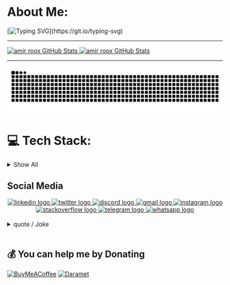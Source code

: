 # About Me:
[![Typing SVG](https://readme-typing-svg.demolab.com?font=Lalezar&duration=3000&pause=500&color=F77171&background=000000&center=true&vCenter=true&multiline=true&repeat=false&width=1000&height=200&lines=.%D9%85%D9%88%D9%81%D9%82+%D8%A8%D8%A7%D8%B4%DB%8C%D8%AF;%F0%9F%91%AF+Passionate+coder+seeking+creative+collaborations.;%F0%9F%8C%B1+I%E2%80%99m+currently+learning+Rust.;%F0%9F%92%AC+Ask+me+about+Web+And+Security.;%F0%9F%94%AD+I%E2%80%99m+currently+working+on+my+StartUp!;Code%2C+create%2C+and+make+a+difference!;Open+source+enthusiast%2C+sharing+knowledge.)](https://git.io/typing-svg)


<hr/>
<a href="https://github.com/amirroox">
  <img width="49%" height="180px" src="https://github-readme-stats-me-amirroox.vercel.app/api?username=amirroox&number_format=long&show=prs_merged_percentage&show_icons=true&line_height=30&rank_icon=github&title_color=de2121&text_color=e0cece&icon_color=c70808&bg_color=22272e" alt="amir roox GitHub Stats" />
</a>
<a href="https://github.com/amirroox">
  <img width="49%" height="180px" src="https://github-readme-stats-me-amirroox.vercel.app/api/top-langs/?username=amirroox&exclude_repo=Bootstrap-Offline&hide=css,html&layout=compact&show_icons=true&title_color=de2121&text_color=e0cece&icon_color=6aa6f8&bg_color=22272e" alt="amir roox GitHub Stats" />
</a>
<hr/>

<picture>
  <source media="(prefers-color-scheme: dark)" srcset="https://raw.githubusercontent.com/amirroox/amirroox/output/github-contribution-grid-snake-dark.svg">
  <source media="(prefers-color-scheme: light)" srcset="https://raw.githubusercontent.com/amirroox/amirroox/output/github-contribution-grid-snake.svg">
  <img alt="github contribution grid snake animation" src="https://raw.githubusercontent.com/amirroox/amirroox/output/github-contribution-grid-snake.svg">
</picture>

<br>

# 💻 Tech Stack:

<details>
  <summary>Show All</summary>
  
  ## 💻 Languages / Markdown

  <div align="center">
    
  | 💻 | <img src="https://cdn.jsdelivr.net/gh/devicons/devicon/icons/csharp/csharp-original.svg" height="40" alt="csharp logo"  /> | <img src="https://cdn.jsdelivr.net/gh/devicons/devicon/icons/cplusplus/cplusplus-original.svg" height="40" alt="cplusplus logo"  /> | <img src="https://cdn.jsdelivr.net/gh/devicons/devicon/icons/c/c-original.svg" height="40" alt="c logo"  /> | <img src="https://cdn.jsdelivr.net/gh/devicons/devicon/icons/rust/rust-original.svg" height="40" alt="rust logo"  /> | <img src="https://cdn.jsdelivr.net/gh/devicons/devicon/icons/r/r-original.svg" height="40" alt="r logo"  /> | <img src="https://cdn.jsdelivr.net/gh/devicons/devicon/icons/css3/css3-original.svg" height="40" alt="css3 logo"  /> | <img src="https://cdn.jsdelivr.net/gh/devicons/devicon/icons/html5/html5-original.svg" height="40" alt="html5 logo"  /> | <img src="https://cdn.jsdelivr.net/gh/devicons/devicon/icons/go/go-original.svg" height="40" alt="go logo"  /> | <img src="https://cdn.jsdelivr.net/gh/devicons/devicon/icons/java/java-original.svg" height="40" alt="java logo"  /> | <img src="https://cdn.jsdelivr.net/gh/devicons/devicon/icons/javascript/javascript-original.svg" height="40" alt="javascript logo"  /> |
  | :---: | :---: | :---: | :---: | :---: | :---: | :---: | :---: | :---: | :---: | :---: |
  | Language | C# | C++ | C | Rust | R | CSS | HTML | Go Lang | Java | JavaScript |
  | Skill (%) | 80% | 70% | 60% | 40% | 20% | 99% | 99% | 50% | 90% | 90% |
  
  | 💻 | <img src="https://cdn.jsdelivr.net/gh/devicons/devicon/icons/kotlin/kotlin-original.svg" height="40" alt="kotlin logo"  /> | <img src="https://cdn.jsdelivr.net/gh/devicons/devicon/icons/php/php-original.svg" height="40" alt="php logo"  /> | <img src="https://cdn.jsdelivr.net/gh/devicons/devicon/icons/perl/perl-original.svg" height="40" alt="perl logo"  /> | <img src="https://cdn.jsdelivr.net/gh/devicons/devicon/icons/python/python-original.svg" height="40" alt="python logo"  /> | <img src="https://cdn.jsdelivr.net/gh/devicons/devicon/icons/ruby/ruby-original.svg" height="40" alt="ruby logo"  /> | <img src="https://cdn.jsdelivr.net/gh/devicons/devicon/icons/typescript/typescript-original.svg" height="40" alt="typescript logo"  /> |
  | :---: | :---: | :---: | :---: | :---: | :---: | :---: |
  | Language | Kotlin | PHP | Perl | Python | Ruby | TypeScript |
  | Skill (%) | 90% | 99% | 30% | 99% | 50% | 60% |
  
  </div>
  
  <!-- ![C](https://img.shields.io/badge/c-%2300599C.svg?style=for-the-badge&logo=c&logoColor=white&label=50%)
  ![C#](https://img.shields.io/badge/c%23-%23239120.svg?style=for-the-badge&logo=c-sharp&logoColor=white&label=50%) - 
  ![C++](https://img.shields.io/badge/c++-%2300599C.svg?style=for-the-badge&logo=c%2B%2B&logoColor=white&label=50%) - 
  ![CSS3](https://img.shields.io/badge/css3-%231572B6.svg?style=for-the-badge&logo=css3&logoColor=white&label=50%) - 
  ![Go](https://img.shields.io/badge/go-%2300ADD8.svg?style=for-the-badge&logo=go&logoColor=white&label=50%) - 
  ![HTML5](https://img.shields.io/badge/html5-%23E34F26.svg?style=for-the-badge&logo=html5&logoColor=white&label=50%) - 
  ![Java](https://img.shields.io/badge/java-%23ED8B00.svg?style=for-the-badge&logo=java&logoColor=white&label=50%) - 
  ![JavaScript](https://img.shields.io/badge/javascript-%23323330.svg?style=for-the-badge&logo=javascript&logoColor=%23F7DF1E&label=50%) - 
  ![Kotlin](https://img.shields.io/badge/kotlin-%230095D5.svg?style=for-the-badge&logo=kotlin&logoColor=white&label=50%) - 
  ![PHP](https://img.shields.io/badge/php-%23777BB4.svg?style=for-the-badge&logo=php&logoColor=white&label=50%) - 
  ![Perl](https://img.shields.io/badge/perl-%2339457E.svg?style=for-the-badge&logo=perl&logoColor=white&label=50%) - 
  ![Python](https://img.shields.io/badge/python-3670A0?style=for-the-badge&logo=python&logoColor=ffdd54&label=50%) - 
  ![R](https://img.shields.io/badge/r-%23276DC3.svg?style=for-the-badge&logo=r&logoColor=white&label=50%) - 
  ![Rust](https://img.shields.io/badge/rust-%23000000.svg?style=for-the-badge&logo=rust&logoColor=white&label=50%) - -->
  
  ## 🧱 Frameworks / Libraries
  
  <div align="center">
  
  | 🧱 | <img src="https://cdn.jsdelivr.net/gh/devicons/devicon/icons/nextjs/nextjs-original.svg" height="40" alt="nextjs logo"  /> | <img src="https://cdn.simpleicons.org/dotnet/512BD4" height="40" alt="dot-net logo"  /> | <img src="https://cdn.simpleicons.org/angular/DD0031" height="40" alt="angularjs logo"  /> | <img src="https://cdn.jsdelivr.net/gh/devicons/devicon/icons/django/django-plain.svg" height="40" alt="django logo"  /> | <img src="https://cdn.jsdelivr.net/gh/devicons/devicon/icons/bootstrap/bootstrap-original.svg" height="40" alt="bootstrap logo"  /> | <img src="https://cdn.jsdelivr.net/gh/devicons/devicon/icons/gulp/gulp-plain.svg" height="40" alt="gulp logo"  /> | <img src="https://cdn.jsdelivr.net/gh/devicons/devicon/icons/laravel/laravel-original.svg" height="40" alt="laravel logo"  /> | <img src="https://cdn.jsdelivr.net/gh/devicons/devicon/icons/cakephp/cakephp-original.svg" height="40" alt="cakephp logo"  /> | <img src="https://cdn.jsdelivr.net/gh/devicons/devicon/icons/symfony/symfony-original.svg" height="40" alt="symfony logo"  /> | <img src="https://cdn.jsdelivr.net/gh/devicons/devicon/icons/codeigniter/codeigniter-plain.svg" height="40" alt="codeigniter logo"  /> |
  | :---: | :---: | :---: | :---: | :---: | :---: | :---: | :---: | :---: | :---: | :---: |
  | Language | NextJs | .Net | AngularJs | Django | Bootstrap | Gulp | Laravel | CakePhp | Symfony | CodeIgniter |
  | Skill (%) | 60% | 80% | 80% | 95% | 99% | 60% | 99% | 95% | 99% | 99% |
  
  | 🧱 | <img src="https://cdn.jsdelivr.net/gh/devicons/devicon/icons/less/less-plain-wordmark.svg" height="40" alt="less logo"  /> | <img src="https://cdn.jsdelivr.net/gh/devicons/devicon/icons/nestjs/nestjs-original.svg" height="40" alt="nestjs logo"  /> | <img src="https://cdn.jsdelivr.net/gh/devicons/devicon/icons/react/react-original.svg" height="40" alt="react logo"  /> | <img src="https://cdn.jsdelivr.net/gh/devicons/devicon/icons/spring/spring-original.svg" height="40" alt="spring logo"  /> | <img src="https://cdn.jsdelivr.net/gh/devicons/devicon/icons/sass/sass-original.svg" height="40" alt="sass logo"  /> | <img src="https://cdn.jsdelivr.net/gh/devicons/devicon/icons/vuejs/vuejs-original.svg" height="40" alt="vuejs logo"  /> | <img src="https://cdn.jsdelivr.net/gh/devicons/devicon/icons/tailwindcss/tailwindcss-original-wordmark.svg" height="40" alt="tailwindcss logo"  /> | <img src="https://cdn.jsdelivr.net/gh/devicons/devicon/icons/jquery/jquery-original.svg" height="40" alt="jquery logo"  /> | <img src="https://skillicons.dev/icons?i=flask" height="40" alt="flask logo"  /> | <img src="https://cdn.jsdelivr.net/gh/devicons/devicon/icons/fastapi/fastapi-original.svg" height="40" alt="fastapi logo"  /> |
  | :---: | :---: | :---: | :---: | :---: | :---: | :---: | :---: | :---: | :---: | :---: |
  | Language | Less | NestJs | React | Spring | Sass | VueJs | TailwindCSS | Jquery | Flask | Fastapi |
  | Skill (%) | 99% | 70% | 80% | 85% | 99% | 60% | 99% | 99% | 99% | 99% |
  
  </div>
  <!-- ![.Net](https://img.shields.io/badge/.NET-5C2D91?style=flat-square&logo=.net&logoColor=white&label=50%25)
  ![Next JS](https://img.shields.io/badge/Next-black?style=flat-square&logo=next.js&logoColor=white&label=50%25)
  ![NodeJS](https://img.shields.io/badge/node.js-6DA55F?style=flat-square&logo=node.js&logoColor=white&label=50%25)
  ![Angular](https://img.shields.io/badge/angular-%23DD0031.svg?style=flat-square&logo=angular&logoColor=white&label=50%25)
  ![Angular.js](https://img.shields.io/badge/angular.js-%23E23237.svg?style=flat-square&logo=angularjs&logoColor=white&label=50%25)
  ![Django](https://img.shields.io/badge/django-%23092E20.svg?style=flat-square&logo=django&logoColor=white&label=50%25)
  ![Bootstrap](https://img.shields.io/badge/bootstrap-%23563D7C.svg?style=flat-square&logo=bootstrap&logoColor=white&label=50%25)
  ![Express.js](https://img.shields.io/badge/express.js-%23404d59.svg?style=flat-square&logo=express&logoColor=%2361DAFB&label=50%25)
  ![Gulp](https://img.shields.io/badge/GULP-%23CF4647.svg?style=flat-square&logo=gulp&logoColor=white&label=50%25)
  ![Laravel](https://img.shields.io/badge/laravel-%23FF2D20.svg?style=flat-square&logo=laravel&logoColor=white&label=50%25)
  ![Less](https://img.shields.io/badge/less-2B4C80?style=flat-square&logo=less&logoColor=white&label=50%25)
  ![NestJS](https://img.shields.io/badge/nestjs-%23E0234E.svg?style=flat-square&logo=nestjs&logoColor=white&label=50%25)
  ![React Native](https://img.shields.io/badge/react_native-%2320232a.svg?style=flat-square&logo=react&logoColor=%2361DAFB&label=50%25)
  ![React Router](https://img.shields.io/badge/React_Router-CA4245?style=flat-square&logo=react-router&logoColor=white&label=50%25)
  ![NPM](https://img.shields.io/badge/NPM-%23000000.svg?style=flat-square&logo=npm&logoColor=white&label=50%25)
  ![React](https://img.shields.io/badge/react-%2320232a.svg?style=flat-square&logo=react&logoColor=%2361DAFB&label=50%25)
  ![Spring](https://img.shields.io/badge/spring-%236DB33F.svg?style=flat-square&logo=spring&logoColor=white&label=50%25)
  ![SASS](https://img.shields.io/badge/SASS-hotpink.svg?style=flat-square&logo=SASS&logoColor=white&label=50%25)
  ![Vue.js](https://img.shields.io/badge/vuejs-%2335495e.svg?style=flat-square&logo=vuedotjs&logoColor=%234FC08D&label=50%25) -->
  
  ## 🛠 DevOps / Cloud
  
  <div align="center">
  
  | 🛠 | <img src="https://cdn.jsdelivr.net/gh/devicons/devicon/icons/amazonwebservices/amazonwebservices-line-wordmark.svg" height="40" alt="amazonwebservices logo"  /> | <img src="https://cdn.jsdelivr.net/gh/devicons/devicon/icons/azure/azure-original.svg" height="40" alt="azure logo"  /> | <img src="https://cdn.jsdelivr.net/gh/devicons/devicon/icons/firebase/firebase-plain.svg" height="40" alt="firebase logo"  /> | <img src="https://cdn.jsdelivr.net/gh/devicons/devicon/icons/googlecloud/googlecloud-original.svg" height="40" alt="googlecloud logo"  /> | <img src="https://cdn.jsdelivr.net/gh/devicons/devicon/icons/oracle/oracle-original.svg" height="40" alt="oracle logo"  /> |
  | :---: | :---: | :---: | :---: | :---: | :---: |
  | Language | Amazon Web Services | Azure | Firebase | GoogleCloud | Oracle |
  | Skill (%) | 60% | 95% | 90% | 90% | 50% |
  
  </div>
  <!-- ![AWS](https://img.shields.io/badge/AWS-%23FF9900.svg?style=flat-square&logo=amazon-aws&logoColor=white&label=50%25)
  ![Azure](https://img.shields.io/badge/azure-%230072C6.svg?style=flat-square&logo=azure-devops&logoColor=white&label=50%25)
  ![Firebase](https://img.shields.io/badge/firebase-%23039BE5.svg?style=flat-square&logo=firebase&label=50%25)
  ![Google Cloud](https://img.shields.io/badge/Google%20Cloud-%234285F4.svg?style=flat-square&logo=google-cloud&logoColor=white&label=50%25)
  ![Oracle](https://img.shields.io/badge/Oracle-F80000?style=flat-square&logo=oracle&logoColor=white&label=50%25)
  ![AquaSec](https://img.shields.io/badge/aqua-%231904DA.svg?style=flat-square&logo=aqua&logoColor=#0018A8&label=50%25) -->
  
  ## 🗃️ Databases
  
  <div align="center">
  
  | 🗃️ | <img src="https://cdn.jsdelivr.net/gh/devicons/devicon/icons/mysql/mysql-original.svg" height="40" alt="mysql logo"  /> | <img src="https://cdn.jsdelivr.net/gh/devicons/devicon/icons/redis/redis-original.svg" height="40" alt="redis logo"  /> | <img src="https://cdn.jsdelivr.net/gh/devicons/devicon/icons/postgresql/postgresql-original.svg" height="40" alt="postgresql logo"  /> | <img src="https://cdn.jsdelivr.net/gh/devicons/devicon/icons/mongodb/mongodb-original.svg" height="40" alt="mongodb logo"  /> | <img src="https://cdn.jsdelivr.net/gh/devicons/devicon/icons/microsoftsqlserver/microsoftsqlserver-plain.svg" height="40" alt="microsoftsqlserver logo"  /> | <img src="https://cdn.jsdelivr.net/gh/devicons/devicon/icons/sqlite/sqlite-original.svg" height="40" alt="sqlite logo"  /> |
  | :---: | :---: | :---: | :---: | :---: | :---: | :---: |
  | Language | MySQL | Redis | PostgreSQL | MongoDB | Microsoft SQL Server | Sqlite |
  | Skill (%) | 95% | 85% | 95% | 95% | 95% | 95% |
  
  </div>
  <!-- ![MariaDB](https://img.shields.io/badge/MariaDB-003545?style=flat-square&logo=mariadb&logoColor=white&label=50%25)
  ![Redis](https://img.shields.io/badge/redis-%23DD0031.svg?style=flat-square&logo=redis&logoColor=white&label=50%25)
  ![SQLite](https://img.shields.io/badge/sqlite-%2307405e.svg?style=flat-square&logo=sqlite&logoColor=white&label=50%25)
  ![MySQL](https://img.shields.io/badge/mysql-%2300f.svg?style=flat-square&logo=mysql&logoColor=white&label=50%25)
  ![Postgres](https://img.shields.io/badge/postgres-%23316192.svg?style=flat-square&logo=postgresql&logoColor=white&label=50%25) -->
  
  ## 🧑‍💻 Operating Systems & Servers
  
  <div align="center">
  
  | 🧑‍💻 | <img src="https://cdn.jsdelivr.net/gh/devicons/devicon/icons/apache/apache-original.svg" height="40" alt="apache logo"  /> | <img src="https://cdn.jsdelivr.net/gh/devicons/devicon/icons/nginx/nginx-original.svg" height="40" alt="nginx logo"  /> | <img src="https://cdn.jsdelivr.net/gh/devicons/devicon/icons/windows8/windows8-original.svg" height="40" alt="windows8 logo"  /> | <img src="https://cdn.jsdelivr.net/gh/devicons/devicon/icons/linux/linux-original.svg" height="40" alt="linux logo"  /> | <img src="https://cdn.simpleicons.org/freebsd/AB2B28" height="40" alt="freebsd logo"  /> | <img src="https://cdn.jsdelivr.net/gh/devicons/devicon/icons/android/android-original.svg" height="40" alt="android logo"  /> |
  | :---: | :---: | :---: | :---: | :---: | :---: | :---: |
  | Language | Apache | Nginx | Windows | Linux | FreeBSD | Android |
  | Skill (%) | 95% | 75% | 99% | 70% | 30% | 99% |
  
  </div>
  <!-- ![LINUX](https://img.shields.io/badge/Linux-FCC624?style=flat-square&logo=linux&logoColor=black&label=50%25)
  ![Apache](https://img.shields.io/badge/apache-%23D42029.svg?style=flat-square&logo=apache&logoColor=white&label=50%25)
  ![Nginx](https://img.shields.io/badge/nginx-%23009639.svg?style=flat-square&logo=nginx&logoColor=white&label=50%25)
  ![ANDROID](https://img.shields.io/badge/android-%2320232a.svg?style=flat-square&logo=android&logoColor=%a4c639&label=50%25) -->
  
  ## 🧰 Tools & Platforms $ CMS
  
  <div align="center">
  
  | 🧰 | <img src="https://cdn.jsdelivr.net/gh/devicons/devicon/icons/npm/npm-original-wordmark.svg" height="40" alt="npm logo"  /> | <img src="https://cdn.jsdelivr.net/gh/devicons/devicon/icons/nodejs/nodejs-original.svg" height="40" alt="nodejs logo"  /> | <img src="https://cdn.jsdelivr.net/gh/devicons/devicon/icons/unity/unity-original.svg" height="40" alt="unity logo"  /> | <img src="https://skillicons.dev/icons?i=unreal" height="40" alt="unrealengine logo"  /> | <img src="https://skillicons.dev/icons?i=wordpress" height="40" alt="wordpress logo"  /> | <img src="https://cdn.jsdelivr.net/gh/devicons/devicon/icons/drupal/drupal-original.svg" height="40" alt="drupal logo"  /> | <img src="https://cdn.jsdelivr.net/gh/devicons/devicon/icons/git/git-original.svg" height="40" alt="git logo"  /> | <img src="https://cdn.jsdelivr.net/gh/devicons/devicon/icons/github/github-original.svg" height="40" alt="github logo"  /> | <img src="https://cdn.jsdelivr.net/gh/devicons/devicon/icons/gitlab/gitlab-original.svg" height="40" alt="gitlab logo"  /> |
  | :---: | :---: | :---: | :---: | :---: | :---: | :---: | :---: | :---: | :---: |
  | Language | NPM | NodeJs | Unity | UnrealEngine | Wordpress | Drupal | Git | Github | Gitlab |
  | Skill (%) | 95% | 85% | 80% | 60% | 99% | 30% | 70% | 70% | 50% |
  
  </div>
  <!-- ![Next JS](https://img.shields.io/badge/Next-black?style=flat-square&logo=next.js&logoColor=white&label=50%25)
  ![NodeJS](https://img.shields.io/badge/node.js-6DA55F?style=flat-square&logo=node.js&logoColor=white&label=50%25)
  ![SciPy](https://img.shields.io/badge/SciPy-%230C55A5.svg?style=flat-square&logo=scipy&logoColor=white&label=50%25)
  ![Notion](https://img.shields.io/badge/Notion-%23000000.svg?style=flat-square&logo=notion&logoColor=white&label=50%25) -->
  
  ## 🎨 Design & Multimedia
  
  <div align="center">
  
  | 🎨 | <img src="https://cdn.jsdelivr.net/gh/devicons/devicon/icons/photoshop/photoshop-plain.svg" height="40" alt="photoshop logo"  /> | <img src="https://cdn.jsdelivr.net/gh/devicons/devicon/icons/illustrator/illustrator-plain.svg" height="40" alt="illustrator logo"  /> | <img src="https://cdn.jsdelivr.net/gh/devicons/devicon/icons/aftereffects/aftereffects-original.svg" height="40" alt="aftereffects logo"  /> | <img src="https://skillicons.dev/icons?i=au" height="40" alt="adobeaudition logo"  /> | <img src="https://cdn.jsdelivr.net/gh/devicons/devicon/icons/premierepro/premierepro-plain.svg" height="40" alt="premierepro logo"  /> | <img src="https://cdn.jsdelivr.net/gh/devicons/devicon/icons/xd/xd-plain.svg" height="40" alt="xd logo"  /> | <img src="https://cdn.jsdelivr.net/gh/devicons/devicon/icons/canva/canva-original.svg" height="40" alt="canva logo"  /> | <img src="https://cdn.jsdelivr.net/gh/devicons/devicon/icons/figma/figma-original.svg" height="40" alt="figma logo"  /> | <img src="https://cdn.jsdelivr.net/gh/devicons/devicon/icons/blender/blender-original.svg" height="40" alt="blender logo"  /> | <img src="https://cdn.jsdelivr.net/gh/devicons/devicon/icons/gimp/gimp-original.svg" height="40" alt="gimp logo"  /> |
  | :---: | :---: | :---: | :---: | :---: | :---: | :---: | :---: | :---: | :---: | :---: |
  | Tools | Photoshop | illutrator | After Effect | Audition | Premiere Pro | Adobe XD | Canva | Figma | Blender | GIMP |
  | Skill (%) | 99% | 90% | 60% | 90% | 95% | 99% | 99% | 99% | 50% | 99% |
  
  </div>
  <!-- ![Adobe After Effects](https://img.shields.io/badge/Adobe%20After%20Effects-9999FF.svg?style=flat-square&logo=Adobe%20After%20Effects&logoColor=white&label=50%25)
  ![Adobe Audition](https://img.shields.io/badge/Adobe%20Audition-9999FF.svg?style=flat-square&logo=Adobe%20Audition&logoColor=white&label=50%25)
  ![Adobe Dreamweaver](https://img.shields.io/badge/Adobe%20Dreamweaver-FF61F6.svg?style=flat-square&logo=Adobe%20Dreamweaver&logoColor=white&label=50%25)
  ![Adobe Illustrator](https://img.shields.io/badge/adobeillustrator-%23FF9A00.svg?style=flat-square&logo=adobeillustrator&logoColor=white&label=50%25)
  ![Adobe InDesign](https://img.shields.io/badge/Adobe%20InDesign-49021F?style=flat-square&logo=adobeindesign&logoColor=white&label=50%25)
  ![Adobe Lightroom](https://img.shields.io/badge/Adobe%20Lightroom-31A8FF.svg?style=flat-square&logo=Adobe%20Lightroom&logoColor=white&label=50%25)
  ![Adobe Photoshop](https://img.shields.io/badge/adobephotoshop-%2331A8FF.svg?style=flat-square&logo=adobephotoshop&logoColor=white&label=50%25)
  ![Adobe Premiere Pro](https://img.shields.io/badge/Adobe%20Premiere%20Pro-9999FF.svg?style=flat-square&logo=Adobe%20Premiere%20Pro&logoColor=white&label=50%25)
  ![Adobe XD](https://img.shields.io/badge/Adobe%20XD-470137?style=flat-square&logo=Adobe%20XD&logoColor=#FF61F6&label=50%25)
  ![Canva](https://img.shields.io/badge/Canva-%2300C4CC.svg?style=flat-square&logo=Canva&logoColor=white&label=50%25)
  ![Figma](https://img.shields.io/badge/figma-%23F24E1E.svg?style=flat-square&logo=figma&logoColor=white&label=50%25) -->

</details>

## Social Media

<div align="center">
  <a href="https://www.linkedin.com/in/amirroox" target="_blank">
    <img src="https://raw.githubusercontent.com/maurodesouza/profile-readme-generator/master/src/assets/icons/social/linkedin/default.svg" width="52" height="40" alt="linkedin logo"  />
  </a>
  <a href="https://twitter.com/i_am_hack3r" target="_blank">
    <img src="https://raw.githubusercontent.com/maurodesouza/profile-readme-generator/master/src/assets/icons/social/twitter/default.svg" width="52" height="40" alt="twitter logo"  />
  </a>
  <a href="https://discordapp.com/users/987508563435978764" target="_blank">
    <img src="https://raw.githubusercontent.com/maurodesouza/profile-readme-generator/master/src/assets/icons/social/discord/default.svg" width="52" height="40" alt="discord logo"  />
  </a>
  <a href="mailto:amirrooox@gmail.com" target="_blank">
    <img src="https://raw.githubusercontent.com/maurodesouza/profile-readme-generator/master/src/assets/icons/social/gmail/default.svg" width="52" height="40" alt="gmail logo"  />
  </a>
  <a href="https://instagram.com/amir.roox" target="_blank">
    <img src="https://raw.githubusercontent.com/maurodesouza/profile-readme-generator/master/src/assets/icons/social/instagram/default.svg" width="52" height="40" alt="instagram logo"  />
  </a>
  <a href="https://stackoverflow.com/users/21831019/amir-roox" target="_blank">
    <img src="https://raw.githubusercontent.com/maurodesouza/profile-readme-generator/master/src/assets/icons/social/stackoverflow/default.svg" width="52" height="40" alt="stackoverflow logo"  />
  </a>
  <a href="https://t.me/you_113" target="_blank">
    <img src="https://raw.githubusercontent.com/maurodesouza/profile-readme-generator/master/src/assets/icons/social/telegram/default.svg" width="52" height="40" alt="telegram logo"  />
  </a>
  <a href="https://api.whatsapp.com/send?phone=989915933147&text=Hello%20amir%20Roox%20%F0%9F%98%80" target="_blank">
    <img src="https://raw.githubusercontent.com/maurodesouza/profile-readme-generator/master/src/assets/icons/social/whatsapp/default.svg" width="52" height="40" alt="whatsapp logo"  />
  </a>
</div>

<!--<picture>
  <source media="(prefers-color-scheme: dark)" srcset="https://raw.githubusercontent.com/amirroox/amirroox/output/pacman-contribution-graph-dark.svg">
  <source media="(prefers-color-scheme: light)" srcset="https://raw.githubusercontent.com/amirroox/amirroox/output/pacman-contribution-graph.svg">
  <img alt="pacman contribution graph" src="https://raw.githubusercontent.com/amirroox/amirroox/output/pacman-contribution-graph.svg">
</picture>-->

<br>
<!--<div align="center">
  <a href="https://spotify-github-profile.vercel.app/api/view?uid=31mbk7xcyclmq4fy7tjtfqlczd4u&redirect=true">
    <img width="50%" src="https://spotify-github-profile.vercel.app/api/view?uid=31mbk7xcyclmq4fy7tjtfqlczd4u&cover_image=true&theme=default&show_offline=false&background_color=121212&interchange=false" alt="spotify-github-profile">
  </a>
</div>-->
<details>
  <summary>quote / Joke</summary>
    <div align="center">
      <a href="https://quotes-github-readme.vercel.app/api?type=horizontal&theme=nord">
        <img src="https://quotes-github-readme.vercel.app/api?type=horizontal&theme=nord" />
      </a>
    </div>
    <div align="center">
      <a href="https://quotes-github-readme.vercel.app/api?type=horizontal&theme=nord">
        <img width="100%" src="https://readme-jokes.vercel.app/api" alt="Jokes Card" />
      </a>
    </div>
</details>


<br>

## 💰 You can help me by Donating
[![BuyMeACoffee](https://img.shields.io/badge/Buy%20Me%20a%20Coffee-ffdd00?style=for-the-badge&logo=buy-me-a-coffee&logoColor=black)](https://buymeacoffee.com/amirroox) [![Daramet](https://img.shields.io/badge/Daramet-yellow?style=for-the-badge&logo=buy-me-a-coffee&logoColor=black)](https://daramet.com/amirroox) 
